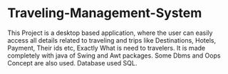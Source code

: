 # Traveling-Management-System
This Project is a desktop based application, where the user can easily access all details related to traveling and trips like Destinations, Hotels, Payment, Their ids etc,  Exactly What is need to travelers.
It is made completely with java of Swing and Awt packages. Some Dbms and Oops Concept are also used. Database used SQL.
